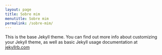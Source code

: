 ```yaml
---
layout: page
title: Sobre mim
menutitle: Sobre mim
permalink: /sobre-mim/
---
```


This is the base Jekyll theme. You can find out more info about customizing your Jekyll theme, as well as basic Jekyll usage documentation at [jekyllrb.com](http://jekyllrb.com/)


